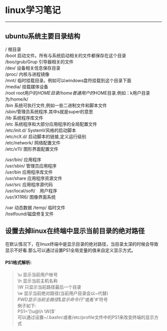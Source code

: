 
# linux学习笔记


---


## ubuntu系统主要目录结构  
/ 根目录  
/boot 启动文件。所有与系统启动相关的文件都保存在这个目录  
/boo/grub/Grup 引导器相关的文件  
/dev/ 设备相关信息保存目录  
/proc/ 内核与进程镜像  
/mnt/ 临时挂载目录。例如可以windows盘符挂载到这个目录下面  
/media/ 挂载媒体设备  
/root root用户的$HOME目录  
/home 普通用户的$HOME目录.例如：k用户目录为/home/k/  
/bin 系统可执行文件,例如一些二进制文件和脚本文件  
/sbin/管理员系统程序.其中s就是super的意思  
/lib 系统程序库文件  
/etc 系统程序和大部分应用程序的全局配置文件  
/etc/init.d/ SystemV风格的启动脚本  
/etc/rcX.d/ 启动脚本的链接,定义运行级别  
/etc/network/ 网络配置文件  
/etc/x11/ 图形界面配置文件  

/usr/bin/ 应用程序  
/usr/sbin/ 管理员应用程序  
/usr/bin 应用程序库文件  
/usr/share 应用程序资源文件  
/usr/src 应用程序源代码    
/usr/local/soft/　用户程序   
/usr/X11R6/ 图像界面系统    

/var 动态数据 
/temp/ 临时文件    
/lostfound/磁盘修复文件   


## 设置去掉linux在终端中显示当前目录的绝对路径
在默认情况下，在linux终端中是显示目录的绝对路径，当目录太深的时候会导致显示不好看.那么可以通过设置PS1全局变量的值来自定义显示方式。
#### PS1格式解析:
> \u 显示当前用户帐号  
> \h 显示当前主机名称  
> \W 只显示当前路径最后一个目录  
> \w 显示当前绝对路径(当前用户目录会以~代替)  
> $PWD显示当前全路径  
> \$ 显示命令行'$'或者'#'符号  
例子如下:  
PS1='[\u@\h \W]\$'  
可以通过设置~/.bashrc或者/etc/profile文件中的PS1来改变终端的显示方式






